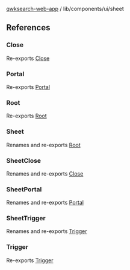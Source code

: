 [qwksearch-web-app](../../../modules.md) / lib/components/ui/sheet

## References

### Close

Re-exports [Close](sheet.md#close)

### Portal

Re-exports [Portal](sheet.md#portal)

### Root

Re-exports [Root](sheet.md#root)

### Sheet

Renames and re-exports [Root](sheet.md#root)

### SheetClose

Renames and re-exports [Close](sheet.md#close)

### SheetPortal

Renames and re-exports [Portal](sheet.md#portal)

### SheetTrigger

Renames and re-exports [Trigger](sheet.md#trigger)

### Trigger

Re-exports [Trigger](sheet.md#trigger)
